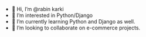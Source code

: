 - 👋 Hi, I’m @rabin karki
- 👀 I’m interested in Python/Django
- 🌱 I’m currently learning Python and Django as well.
- 💞️ I’m looking to collaborate on e-commerce projects.
